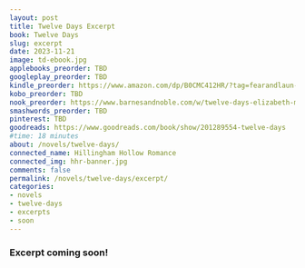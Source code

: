 ```yaml
---
layout: post
title: Twelve Days Excerpt
book: Twelve Days
slug: excerpt
date: 2023-11-21
image: td-ebook.jpg
applebooks_preorder: TBD
googleplay_preorder: TBD
kindle_preorder: https://www.amazon.com/dp/B0CMC412HR/?tag=fearandlaun-20
kobo_preorder: TBD
nook_preorder: https://www.barnesandnoble.com/w/twelve-days-elizabeth-myles/1144329915?ean=2940185882962
smashwords_preorder: TBD
pinterest: TBD
goodreads: https://www.goodreads.com/book/show/201289554-twelve-days
#time: 18 minutes
about: /novels/twelve-days/
connected_name: Hillingham Hollow Romance
connected_img: hhr-banner.jpg
comments: false
permalink: /novels/twelve-days/excerpt/
categories: 
- novels
- twelve-days
- excerpts
- soon
---
```


### Excerpt coming soon!

<br /><br />

<!--iframe type="text/html" width="650" height="675" frameborder="0" allowfullscreen style="max-width:100%" src="https://read.amazon.com/kp/card?asin=B0CMC412HR&preview=inline&linkCode=kpe&ref_=cm_sw_r_kb_dp_yfBqFbZBJNXZ8&tag=fearandlaun-20" ></iframe--> 


